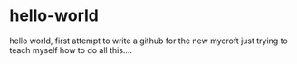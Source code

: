 # hello-world
hello world, first attempt to write a github for the new mycroft
just trying to teach myself how to do all this....
